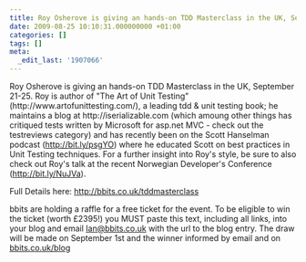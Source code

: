 ```yaml
---
title: Roy Osherove is giving an hands-on TDD Masterclass in the UK, September 21-25
date: 2009-08-25 10:10:31.000000000 +01:00
categories: []
tags: []
meta:
  _edit_last: '1907066'
---
```

<p>Roy Osherove is giving an hands-on TDD Masterclass in the UK, September 21-25. Roy is author of "The Art of Unit Testing" (http://www.artofunittesting.com/), a leading tdd &amp; unit testing book; he maintains a blog at http://iserializable.com (which amoung other things has critiqued tests written by Microsoft for asp.net MVC - check out the testreviews category) and has recently been on the Scott Hanselman podcast (<a href="http://bit.ly/psgYO">http://bit.ly/psgYO</a>) where he educated Scott on best practices in Unit Testing techniques. For a further insight into Roy's style, be sure to also check out Roy's talk at the recent Norwegian Developer's Conference (<a href="http://bit.ly/NuJVa">http://bit.ly/NuJVa</a>).</p>
<p>Full Details here: <a href="http://bbits.co.uk/tddmasterclass">http://bbits.co.uk/tddmasterclass</a></p>
<p>bbits are holding a raffle for a free ticket for the event. To be eligible to win the ticket (worth £2395!) you MUST paste this text, including all links, into your blog and email <a href="Ian@bbits.co.uk">Ian@bbits.co.uk</a> with the url to the blog entry.  The draw will be made on September 1st and the winner informed by email and on <a href="http://bbits.co.uk/blog">bbits.co.uk/blog</a></p>
